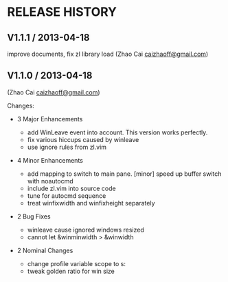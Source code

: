 # RELEASE HISTORY

## V1.1.1 / 2013-04-18

improve documents, fix zl library load (Zhao Cai <caizhaoff@gmail.com>)


## V1.1.0 / 2013-04-18

 (Zhao Cai <caizhaoff@gmail.com>)

Changes:

* 3 Major Enhancements

    * add WinLeave event into account. This version works perfectly.
    * fix various hiccups caused by winleave
    * use ignore rules from zl.vim

* 4 Minor Enhancements

    * add mapping to switch to main pane. [minor] speed up buffer switch with noautocmd
    * include zl.vim into source code
    * tune for autocmd sequence
    * treat winfixwidth and winfixheight separately

* 2 Bug Fixes

    * winleave cause ignored windows resized
    * cannot let &winminwidth > &winwidth

* 2 Nominal Changes

    * change profile variable scope to s:
    * tweak golden ratio for win size



